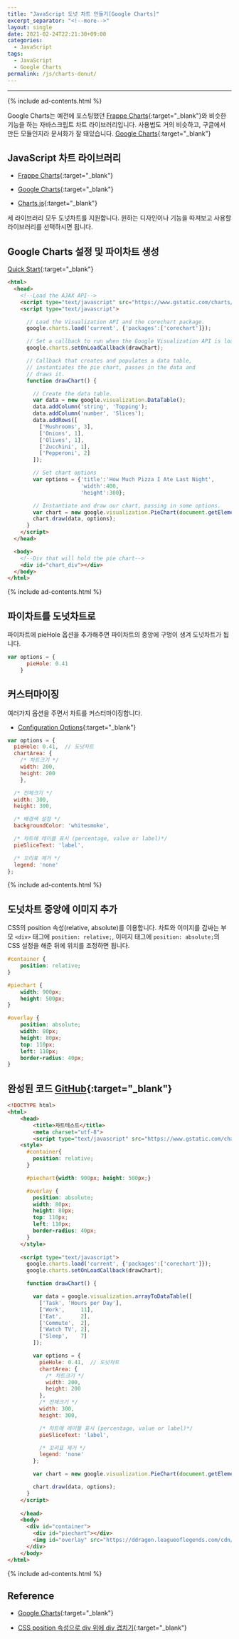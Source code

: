 ```yaml
---
title: "JavaScript 도넛 차트 만들기[Google Charts]"
excerpt_separator: "<!--more-->"
layout: single
date: 2021-02-24T22:21:30+09:00
categories:
  - JavaScript
tags:
  - JavaScript
  - Google Charts
permalink: /js/charts-donut/
---
```

---

{% include ad-contents.html %}


Google Charts는 예전에 포스팅했던 [Frappe Charts](/js/frappe-charts){:target="_blank"}와 비슷한 기능을 하는 자바스크립트 차트 라이브러리입니다. 사용법도 거의 비슷하고, 구글에서 만든 모듈인지라 문서화가 잘 돼있습니다. [Google Charts](https://developers.google.com/chart){:target="_blank"}
<!--more-->

## JavaScript 차트 라이브러리

* [Frappe Charts](https://frappe.io/charts){:target="_blank"}

* [Google Charts](https://developers.google.com/chart){:target="_blank"}

* [Charts.js](https://www.chartjs.org/){:target="_blank"}

세 라이브러리 모두 도넛차트를 지원합니다. 원하는 디자인이나 기능을 따져보고 사용할 라이브러리를 선택하시면 됩니다.

## Google Charts 설정 및 파이차트 생성

[Quick Start](https://developers.google.com/chart/interactive/docs/quick_start){:target="_blank"}

```html
<html>
  <head>
    <!--Load the AJAX API-->
    <script type="text/javascript" src="https://www.gstatic.com/charts/loader.js"></script>
    <script type="text/javascript">

      // Load the Visualization API and the corechart package.
      google.charts.load('current', {'packages':['corechart']});

      // Set a callback to run when the Google Visualization API is loaded.
      google.charts.setOnLoadCallback(drawChart);

      // Callback that creates and populates a data table,
      // instantiates the pie chart, passes in the data and
      // draws it.
      function drawChart() {

        // Create the data table.
        var data = new google.visualization.DataTable();
        data.addColumn('string', 'Topping');
        data.addColumn('number', 'Slices');
        data.addRows([
          ['Mushrooms', 3],
          ['Onions', 1],
          ['Olives', 1],
          ['Zucchini', 1],
          ['Pepperoni', 2]
        ]);

        // Set chart options
        var options = {'title':'How Much Pizza I Ate Last Night',
                       'width':400,
                       'height':300};

        // Instantiate and draw our chart, passing in some options.
        var chart = new google.visualization.PieChart(document.getElementById('chart_div'));
        chart.draw(data, options);
      }
    </script>
  </head>

  <body>
    <!--Div that will hold the pie chart-->
    <div id="chart_div"></div>
  </body>
</html>
```

{% include ad-contents.html %}

## 파이차트를 도넛차트로

파이차트에 pieHole 옵션을 추가해주면 파이차트의 중앙에 구멍이 생겨 도넛차트가 됩니다.

```javascript
var options = {
      pieHole: 0.41
    }
```

## 커스터마이징
여러가지 옵션을 주면서 차트를 커스터마이징합니다.

* [Configuration Options](https://developers.google.com/chart/interactive/docs/gallery/piechart#configuration-options){:target="_blank"}

```javascript
var options = {
  pieHole: 0.41,  // 도넛차트
  chartArea: {
    /* 차트크기 */
    width: 200,
    height: 200
    },

  /* 전체크기 */
  width: 300,
  height: 300,

  /* 배경색 설정 */
  backgroundColor: 'whitesmoke',

  /* 차트에 레이블 표시 (percentage, value or label)*/
  pieSliceText: 'label',

  /* 꼬리표 제거 */
  legend: 'none'
};
```

{% include ad-contents.html %}

## 도넛차트 중앙에 이미지 추가
CSS의 position 속성(relative, absolute)를 이용합니다. 차트와 이미지를 감싸는 부모 `<div>` 태그에 `position: relative;`, 이미지 태그에 `position: absolute;`의 CSS 설정을 해준 뒤에 위치를 조정하면 됩니다.

```css
#container {
    position: relative;
}

#piechart {
    width: 900px;
    height: 500px;
}

#overlay {
    position: absolute;
    width: 80px;
    height: 80px;
    top: 110px;
    left: 110px;
    border-radius: 40px;
}
```

## 완성된 코드 [GitHub](https://github.com/unionyy/practice/blob/main/javascript-charts/google-donut.html){:target="_blank"}

```html
<!DOCTYPE html>
<html>
    <head>
        <title>차트테스트</title>
        <meta charset="utf-8">
        <script type="text/javascript" src="https://www.gstatic.com/charts/loader.js"></script>
    <style>
      #container{
        position: relative;
      }

      #piechart{width: 900px; height: 500px;}

      #overlay {
        position: absolute;
        width: 80px;
        height: 80px;
        top: 110px;
        left: 110px;
        border-radius: 40px;
      }
    </style>
    
    <script type="text/javascript">
      google.charts.load('current', {'packages':['corechart']});
      google.charts.setOnLoadCallback(drawChart);

      function drawChart() {

        var data = google.visualization.arrayToDataTable([
          ['Task', 'Hours per Day'],
          ['Work',     11],
          ['Eat',      2],
          ['Commute',  2],
          ['Watch TV', 2],
          ['Sleep',    7]
        ]);

        var options = {
          pieHole: 0.41,  // 도넛차트
          chartArea: {
            /* 차트크기 */
            width: 200,
            height: 200
          },
          /* 전체크기 */
          width: 300,
          height: 300,

          /* 차트에 레이블 표시 (percentage, value or label)*/
          pieSliceText: 'label',

          /* 꼬리표 제거 */
          legend: 'none'
        };

        var chart = new google.visualization.PieChart(document.getElementById('piechart'));

        chart.draw(data, options);    
      }
    </script>
        
    </head>
    <body>
      <div id="container">
        <div id="piechart"></div>
        <img id="overlay" src="https://ddragon.leagueoflegends.com/cdn/11.4.1/img/champion/Shen.png">
      </div>
    </body>
</html>
```

{% include ad-contents.html %}

## Reference

* [Google Charts](https://developers.google.com/chart){:target="_blank"}

* [CSS position 속성으로 div 위에 div 겹치기](https://heinafantasy.com/62){:target="_blank"}